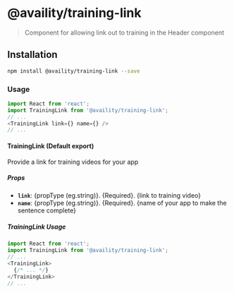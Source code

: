 # @availity/training-link

> Component for allowing link out to training in the Header component

## Installation

```bash
npm install @availity/training-link --save
```

### Usage

```javascript
import React from 'react';
import TrainingLink from '@availity/training-link';
// ... 
<TrainingLink link={} name={} />
// ...
```

#### TrainingLink (Default export)
Provide a link for training videos for your app

##### Props

- **`link`**: {propType (eg.string)}. {Required}. {link to training video}
- **`name`**: {propType (eg.string)}. {Required}. {name of your app to make the sentence complete}

##### TrainingLink Usage

```javascript
import React from 'react';
import TrainingLink from '@availity/training-link';
// ... 
<TrainingLink>
  {/* ... */}
</TrainingLink>
// ...
```